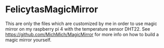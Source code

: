 # FelicytasMagicMirror

This are only the files which are customized by me in order to use magic mirror on my raspberry pi 4 with the temperature sensor DHT22.
See  https://github.com/MichMich/MagicMirror for more info on how to build a magic mirror yourself.
